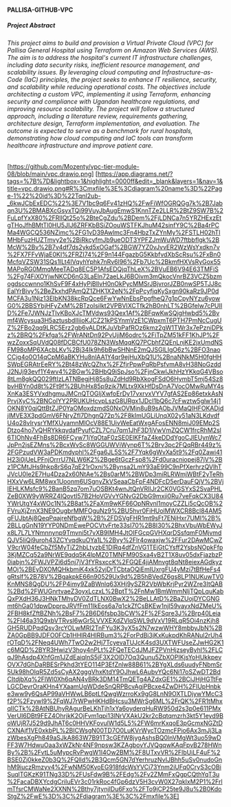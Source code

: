 #### PALLISA-GITHUB-VPC
##### Project Abstract
###### This project aims to build and provision a Virtual Private Cloud (VPC) for Pallisa General Hospital using Terraform on Amazon Web Services (AWS). The aim is to address the hospital's current IT infrastructure challenges, including data security risks, inefficient resource management, and scalability issues. By leveraging cloud computing and Infrastructure-as-Code (IaC) principles, the project seeks to enhance IT resilience, security, and scalability while reducing operational costs. The objectives include architecting a custom VPC, implementing it using Terraform, enhancing security and compliance with Ugandan healthcare regulations, and improving resource scalability. The project will follow a structured approach, including a literature review, requirements gathering, architecture design, Terraform implementation, and evaluation. The outcome is expected to serve as a benchmark for rural hospitals, demonstrating how cloud computing and IaC tools can transform healthcare infrastructure and improve patient care.

[https://github.com/Mozenty/vpc-tier-module-08/blob/main/vpc.drawio.png]
[https://app.diagrams.net/?tags=%7B%7D&lightbox=1&highlight=0000ff&edit=_blank&layers=1&nav=1&title=vpc.drawio.png#R%3Cmxfile%3E%3Cdiagram%20name%3D%22Page-1%22%20id%3D%22TqnI2ub-_6kwJCbExEDC%22%3E7V1bc9q6Fv41zHQ%2FwFiWfOGRQGg7k%2B7Jabqn3U%2BMABXcGsyxTQj99VuyJbAugEmwS1KnnTZe2LLR%2BtZ9SW7B%2FuLpfYxX80%2FRlIQt25o%2BteCgZdu%2BDem%2FjLDNCa7n5YRZHExzEtgTHoJfhBMtTl0HU5JIJ6ZRFKbBSiZOouWSTFKJhuM42sinfY9C%2Ba4rPCMa4WGCQ536NZimc%2FG1vD39Awlmc3Fn4HbzTxZYnMy%2FSTLH02hTIMHbFuzHUZTmvy2e%2BiRkcyfmJb9ueODT3YPFZJmWuWD7ftbbflgk%2BMcW%2Bv%2B7v4df7ds2ykd5xOGaf%2BGW7YZ0vJvvER2WzWsYxdkn7v%2FX7FFvWjaE0KI%2FRZI74%2F9n144FgazbG5KkbfvdXbScRsu%2FxBn0McfqVZSW31SQs1lLt4IVqyhYphk7nRv6l96%2Fb7Uc%2BkmfHXVsRyGox55MAPoRG0MmqMeeTADq8EC5P1AfsEDQjqThLeX%2BVuEB6V94E63TMFiS%2Fg74FiXOYjwNKCD6nG3LaEln72aeLkJ6BOivm3mQkocVnrBZ3VCZ5bzmogdsccwnno1KhSvF9F4xHyPjBIlvH0nOkPycMMSrJBjvrorJZB0nwSP5TJJ8cEalYrBivy%2BeZkxhdPAmQZ1ZHK1X2eN%2FpPcyfjqKySxgn90kaRz9JP0dMCFA3u1Njz13EIbKN38kcRpQce6FwYwNnEbsPpgfheQ7g1pCpyNYzu6yowG0%2BBSYbjHFyZxM%2BTzoIsilkt2VPBVIXCTfk2hB0nhLT%2BGfelw7cPUIID%2Fe7JWNJzTIvKBoXJcTMVdws93Qex1Af%2BFqwKwSQjgHwbd5%2Bvmf4Wcysua3H5aztusbdIIiioKJCZ21kPSYnmVzE1CWpxmT6PTH7PmNcCugUZ%2FBo2qq9LRC5Erz2gb6vALDtKJuVbPafROz6kmz2gW1TWr3x7ePzniDPkz%2BRQ%2Fkfga%2FWrANtDn92PvUjiM6odrc%2FiTpZM51kFF1KhJP%2FwzZoxxSqUVdQ08fDCBCfU078ZN3WsMqqKQ7PCbhfZQEnLnjKE2jxUmdNSFM98oMP6XAcbLKv%2Bj34Ik9h6bBwSHNnE2mQJSGlLIgO6z%2BFO3naoCCjg4o0O14qCpM6aBKYHu8nlAA1Y4qr9ejHuXbQ1U%2BnaNNkM5H0fgHHSWpEGRAtrEeRY%2Bt48zWcQZhx%2FZfjrPpwPqRbPsfvmA8vH38NoGzddJ2NJj93evf1Y4wv4%2BGw%2BHbQ9iSpJso%2FjnCkwlJkhHzYKkqG4VBso8tLm8gkQQ029ftIzLATNBegjHj85s8uZdHd9RbXkogFSdO6HymbT5mj54Sz8bvHBYn0d8t%2Ft9f%2BUhHx85p9zik7MLtx9XkHfDsDnA7VocOMwRuMY4sXnKa3ESYVxdhgmuJMCnQTOGljXwfoErDy17vxrvxVYV7gfAS2Ep86etxkAsNPrvjXyC%2BNColYY2PRUKUHcvpLszG8URgx1JDcI1bQ6c7cFwztw5glw14j1OKN8Y0qjQttBtZJP0YaOMoxdzmdS0NxOVMin8uB9sAObJVMaQIHFOKADjdjlMVE3X3pdGmV6FNryZfl7DhgnQ72p%2F8kImUGLiUnqX02y51aN3LKdvdfU4o28vIrysrYMfXUyamnMlOcV88E1UivWeEatWxgAFosENN8miJ09EMp2SDtzo4ho7vQHRYkkqydafPyufCZL7Cru7qm1JhF3D1jVwVmZQCW1frcRhM2sl6TIOhNv4FhBs8DR6FCyw71jYqOtaF0zSE0ElKFfaZ4keDDdYgoCJlEUynWc7JpPn2jsEZMns%2BcxWvSc8WGGUWViWynp6T%2Brv3pc2FQqRBr449z%2FGPzudVW3aPDKmdyphl%2Fga6JL5S%2F7Yqk6gWvXa5t9%2Fq0Zawi41H23i0jUeLPFnjOrrrU7NLW6K2%2Bge6tGczFsp8%2Fd0uracniopej87jV%2Bz1PCMtJHs9hkp8rS6q7qE21rOxni%2Bynsa2LmY93aE99C9nPfXerhrzQVlhTJVcU0Ie2E7Hu4Dza2x60NtAe%2Bs0arM%2BWDp3miRLRWmjWBtF2yTeRhHXxVw6LRM8wx1Uoonm6USgnyZkVSeaaCbFpF4NDFcD5erDauFQjV%2BVjIEHLKMsfc9%2BanB5zq7om7uOSBKt4wnJtQnVRIlJr2CK0VGSYxS2SvaPHLZeB0XW9yWRRZ4IQovtI57B2HoVGVvYGNvG2DbG9mxji0Ru7veFqkCX3U84YWrUtgY4xWOc1N%2B8at%2FaXm9wKF66OpNRvnl1moyCZZLi5cQcOB%2FVruXjZrnX3NE9OugbrMMFOguNz9%2BU5hvr0FiHUolMWXCR8Bcl84AM5gFUJbtAj8QeqPqajreNfbgW%2B%2FDSVgFHR1mt9sFt7ENjHxr7UMI%2B%2BLLgGnN19YYP0NDmEwePOCVtvFrte33sI70%2B8I30%2BhxVbuWbEWyJx8L7L7LYNmnnynp9Tmvni5t7vXB9IMH4JtOIFGcpGVHXqrDSsfqmF0MjvmdQJV5liQi9uroh43ZCYvqdkuOYa1L%2Bvy%2Flr4owaxjw%2FFur2DAwMCwZV9crW04feCbZf5MyTiZ2hbLtyzbE1DlRq4dfZnVG1TEjGtCYsff2YsbsNOpkFfp3KjMZCq52a9NrWE9qdq5K4IpMZ0TMNFM90Sxa4vB2T1X8uv05dxFjazbzP0iabjn%2FWJVPZi6d5nj7jV3fYRsxccK%2FGQE4jiAMnvgt8qNt8eiexAGdkyzMOj%2BEyDXOMQHkbmiK4xk52vjDrTCbtaOQiEmIUxrgFU4yMzi7tBfHeFs4gRtslf%2B78V%2BgakpkE66n90529Ux9d%2B5hBVedZ6gs8LP1NUKuwTV0KnMNS8QgDU%2FP4imy9ZaBWnlq63XHj9ySZR2VbWbKrjPyr2WZre3ItQAB%2Bd%2FWUGnrtvaeZ3oyxLczxL%2BptT%2FnMw1BmWmmNljTQpLquKabQxPXdH36J3HNkTMhyDV0ZdTLNX0BwX2%2BeLLAtD%2BaZUojDYCGNGmt6hGa01dpwDpprpJRVfFm11IkEos6a7q1ckZfCsBKEw1njI59vayxNdZMeU%2FBH8kfZftBZNh%2BsF7%2B6D6fsbp3bCW%2F%2FSqre3J%2Brp40Leia%2FI46a31Q9xbVTRvsI6wGr5LVVXEXdZVlqSWL9dVxV19RLqR5Oi4nzKjh8GH5RUDPqdQsv3rcYOLwMRl2TnFYu3K3yX5s2N7wzwWHY8mbbyJbN%2BZA0GpBB9JDFO0FCb1HHIR4HIRBum3%2ForPdBi3jKxKukpdKhRANul2rUh4rOTqD%2FNeq4UWh7TwO2w2Hj7TcyevaTUJcK4sd3UXTWFUseZJwHG2K1c6MQD%2BYR3HwizV3hoy4nPLt%2FQeTECdJMJFZPVnHjzseyByhl%2FLCqJ9hAsdp4XhfGm1JZdEaiqInS5jF3X2OlD7Oq3Qunu5ZbXOPIKjsYoHUkkpevOVX7dGhDaRBESrPkhd3tYEO114P3EfZnlw88B61%2BYgXLds6uudyFNbmSr5Uk98hOlqR5Zd5sCyAX2gggVhxKtdY9OJhwL6AubvYQc6Ni17oSZwDT2BdCItdjbXq%2FlWl0Xh6qAN4vBRk3DM14TmQETg4AZdxGE1%2BCiJHjHGTtFeLGCDevrOraKHn4YXaamUgWDdeSnQRPBcvAgjPBcxe4ZwDH%2FIUpHnbke3ww9y6QsAP99aVHWwLB6ptLfQwgWzrroKx9gG8LnN9OXTLDjywYMcC3f2P%2FzywI9%2FqWJ7rWPwHKHdBHcsu3MWrSg6ML%2FrQK%2FR1tMhxqIICTk%2BAtNBUhyRAgurBeLKhTjh1xYa6oyderqHuRW950d2s3p0e611PMxVerUI6DBt9FEZ4OhrjkK2OjFvm1qpi13lNrVXAkU2kr2cBqtqmzrh3kt5Y1eyd9BoWUjR7J529d9JhAT6c0HHVKFovulW1d5L5%2FW6mrKxqoE3pGcmxNGZtDCXNAjf1VE0xkbPL%2BICWsgN00TD7O0LuKVrWycTOzmcFPio6Ax3mJj3LazWbesXgPh849aSJkA863W7B91T3cGEfW8jygAshsBQ0lnVMgWt3uo59wDFF3W7HdwuOaa3xWZkNr4NF9npsw3KZAgbovYJVQgqwKAqFpvB278HWnBy%2B%2FvtL5uMypcRvPwgW1I4Ow2BM%2F8UTxvVR%2FlbUiLF4uF%2BSE0Zj0kkeZ0b3Q%2FQlld%2B3Qcm5GN7dYerhruzNvIJBhh5uSv0nudoGnhM9iuczRmzyv4%2FwNM50KyoEG918fdcWsYVCi73Ynm2iUFq0CryS3cOBiSuqlTGKzK91TNg33D%2FUsFdw9B%2FEdg%2Fv2ZMmFxQgpCQthYqT3u%2FacaDBXYcdgCriluEVr3c01rkRoc4fGp6dzV5H3cvW0X27qkIxM2P1%2FrlmTfsrCMWaNe2XXNN%2Bthy7jtynjIDu6Fxo%2FTo9jCP25te9J8u%2B0KdoStgZ%2FwE%3D%3C%2Fdiagram%3E%3C%2Fmxfile%3E]
